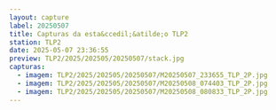 ```yaml
---
layout: capture
label: 20250507
title: Capturas da esta&ccedil;&atilde;o TLP2
station: TLP2
date: 2025-05-07 23:36:55
preview: TLP2/2025/202505/20250507/stack.jpg
capturas:
  - imagem: TLP2/2025/202505/20250507/M20250507_233655_TLP_2P.jpg
  - imagem: TLP2/2025/202505/20250507/M20250508_074403_TLP_2P.jpg
  - imagem: TLP2/2025/202505/20250507/M20250508_080833_TLP_2P.jpg
---
```

